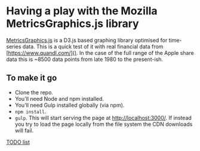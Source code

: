 # Having a play with the Mozilla MetricsGraphics.js library

[MetricsGraphics.js](http://metricsgraphicsjs.org/) is a D3.js based graphing library optimised for time-series data. This is a quick test of it with real financial data from [https://www.quandl.com/](). In the case of the full range of the Apple share data this is ~8500 data points from late 1980 to the present-ish.

## To make it go
* Clone the repo.
* You'll need Node and npm installed.
* You'll need Gulp installed globally (via npm).
* `npm install`.
* `gulp`. This will start serving the page at [http://localhost:3000/](). If instead you try to load the page locally from the file system the CDN downloads will fail.

[TODO list](todo.md)